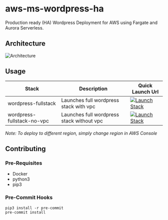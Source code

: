 # aws-ms-wordpress-ha
Production ready (HA) Wordpress Deployment for AWS using Fargate and Aurora Serverless.

## Architecture
![Architecture](https://www.lucidchart.com/publicSegments/view/460a92be-5c10-49c2-bbae-f2811c081918/image.png)

## Usage
Stack                          | Description                                 | Quick Launch Url
-------------------------------|---------------------------------------------|-----------------------------------
wordpress-fullstack            | Launches full wordpress stack with vpc      | [![Launch Stack](https://cdn.rawgit.com/buildkite/cloudformation-launch-stack-button-svg/master/launch-stack.svg)](https://console.aws.amazon.com/cloudformation/home?region=us-west-2#/stacks/new?templateURL=https://wp-cfn-deploy-s3-cloudformationbucket-1imzg0gegwkod.s3-us-west-2.amazonaws.com/v1/infrastructure/cloudformation/wp-fullstack-vpc.yaml&stackName=wordpress)
wordpress-fullstack-no-vpc     | Launches full wordpress stack without vpc   | [![Launch Stack](https://cdn.rawgit.com/buildkite/cloudformation-launch-stack-button-svg/master/launch-stack.svg)](https://console.aws.amazon.com/cloudformation/home?region=us-west-2#/stacks/new?templateURL=https://wp-cfn-deploy-s3-cloudformationbucket-1imzg0gegwkod.s3-us-west-2.amazonaws.com/v1/infrastructure/cloudformation/wp-fullstack-no-vpc.yaml&stackName=wordpress)

*Note: To deploy to different region, simply change region in AWS Console*

## Contributing

### Pre-Requisites
- Docker
- python3
- pip3


### Pre-Commit Hooks
```
pip3 install -r pre-commit
pre-commit install
```
